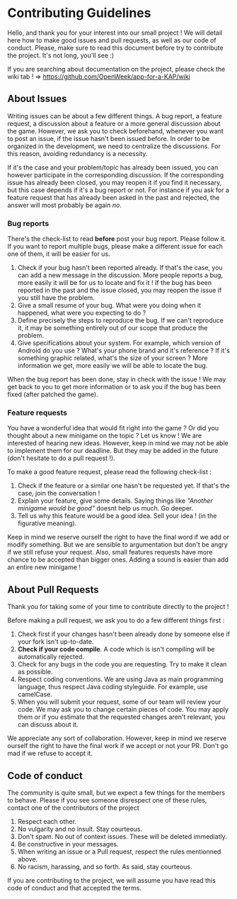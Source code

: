 # Contributing Guidelines

Hello, and thank you for your interest into our small project ! 
We will detail here how to make good issues and pull requests, as well as our code of conduct. 
Please, make sure to read this document before try to contribute the project. It's not long, you'll see :)

If you are searching about documentation on the project, please check the wiki tab ! 
=> https://github.com/OpenWeek/app-for-a-KAP/wiki

## About Issues

Writing issues can be about a few different things. A bug report, a feature request, a discussion about a feature or a more general discussion about the game.
However, we ask you to check beforehand, whenever you want to post an issue, if the issue hasn't been issued before.
In order to be organized in the development, we need to centralize the discussions. For this reason, avoiding redundancy is a necessity.

If it's the case and your problem/topic has already been issued, you can however participate in the corresponding discussion.
If the corresponding issue has already been closed, you may reopen it if you find it necessary, but this case depends if it's a bug report or not.
For instance if you ask for a feature request that has already been asked in the past and rejected, the answer will most probably be again *no*.

### Bug reports
There's the check-list to read **before** post your bug report. Please follow it.
If you want to report multiple bugs, please make a different issue for each one of them, it will be easier for us.

1. Check if your bug hasn't been reported already. If that's the case, you can add a new message in the discussion. More people reports a bug, more easily it will be for us to locate and fix it !
   If the bug has been reported in the past and the issue closed, you may reopen the issue if you still have the problem.
2. Give a small resume of your bug. What were you doing when it happened, what were you expecting to do ?
3. Define precisely the steps to reproduce the bug. If we can't reproduce it, it may be something entirely out of our scope that produce the problem.
4. Give specifications about your system. For example, which version of Android do you use ? What's your phone brand and it's reference ? If it's something graphic related, what's the size of your screen ?
   More information we get, more easily we will be able to locate the bug.
   
When the bug report has been done, stay in check with the issue ! We may get back to you to get more information or to ask you if the bug has been fixed (after patched the game).

### Feature requests
You have a wonderful idea that would fit right into the game ? Or did you thought about a new minigame on the topic ? Let us know !
We are interested of hearing new ideas. However, keep in mind we may not be able to implement them for our deadline. 
But they may be added in the future (don't hesitate to do a pull request !).

To make a good feature request, please read the following check-list :

1. Check if the feature or a similar one hasn't be requested yet. If that's the case, join the conversation !
2. Explain your feature, give some details. Saying things like *"Another minigame would be good"* doesnt help us much. Go deeper.
3. Tell us why this feature would be a good idea. Sell your idea ! (in the figurative meaning).

Keep in mind we reserve ourself the right to have the final word if we add or modify something. But we are sensible to argumentation but don't be angry if we still refuse your request.
Also, small features requests have more chance to be accepted than bigger ones. Adding a sound is easier than add an entire new minigame !

## About Pull Requests
Thank you for taking some of your time to contribute directly to the project !

Before making a pull request, we ask you to do a few different things first :

1. Check first if your changes hasn't been already done by someone else if your fork isn't up-to-date.
2. **Check if your code compile**. A code which is isn't compiling will be automatically rejected. 
3. Check for any bugs in the code you are requesting. Try to make it clean as possible.
4. Respect coding conventions. We are using Java as main programming language, thus respect Java coding styleguide. 
   For example, use camelCase.
5. When you will submit your request, some of our team will review your code. We may ask you to change certain pieces of code.
   You may apply them or if you estimate that the requested changes aren't relevant, you can discuss about it.
   
We appreciate any sort of collaboration. However, keep in mind we reserve ourself the right to have the final work if we accept or not your PR.
Don't go mad if we refuse to accept it.

## Code of conduct

The community is quite small, but we expect a few things for the members to behave. 
Please if you see someone disrespect one of these rules, contact one of the contributors of the project

1. Respect each other.
2. No vulgarity and no insult. Stay courteous. 
3. Don't spam. No out of context issues. These will be deleted immediatly.
4. Be constructive in your messages.
5. When writing an issue or a Pull request, respect the rules mentionned above.
6. No racism, harassing, and so forth. As said, stay courteous.

If you are contributing to the project, we will assume you have read this code of conduct and that accepted the terms. 
